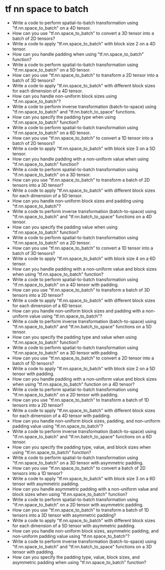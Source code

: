 # tf nn space to batch

- Write a code to perform spatial-to-batch transformation using "tf.nn.space_to_batch" on a 4D tensor.
- How can you use "tf.nn.space_to_batch" to convert a 3D tensor into a batch of 2D tensors?
- Write a code to apply "tf.nn.space_to_batch" with block size 2 on a 4D tensor.
- How can you handle padding when using "tf.nn.space_to_batch" function?
- Write a code to perform spatial-to-batch transformation using "tf.nn.space_to_batch" on a 5D tensor.
- How can you use "tf.nn.space_to_batch" to transform a 2D tensor into a batch of 3D tensors?
- Write a code to apply "tf.nn.space_to_batch" with different block sizes for each dimension of a 4D tensor.
- How can you handle non-uniform block sizes using "tf.nn.space_to_batch"?
- Write a code to perform inverse transformation (batch-to-space) using "tf.nn.space_to_batch" and "tf.nn.batch_to_space" functions.
- How can you specify the padding type when using "tf.nn.space_to_batch" function?
- Write a code to perform spatial-to-batch transformation using "tf.nn.space_to_batch" on a 6D tensor.
- How can you use "tf.nn.space_to_batch" to convert a 1D tensor into a batch of 2D tensors?
- Write a code to apply "tf.nn.space_to_batch" with block size 3 on a 5D tensor.
- How can you handle padding with a non-uniform value when using "tf.nn.space_to_batch" function?
- Write a code to perform spatial-to-batch transformation using "tf.nn.space_to_batch" on a 3D tensor.
- How can you use "tf.nn.space_to_batch" to transform a batch of 2D tensors into a 3D tensor?
- Write a code to apply "tf.nn.space_to_batch" with different block sizes for each dimension of a 5D tensor.
- How can you handle non-uniform block sizes and padding using "tf.nn.space_to_batch"?
- Write a code to perform inverse transformation (batch-to-space) using "tf.nn.space_to_batch" and "tf.nn.batch_to_space" functions on a 4D tensor.
- How can you specify the padding value when using "tf.nn.space_to_batch" function?
- Write a code to perform spatial-to-batch transformation using "tf.nn.space_to_batch" on a 2D tensor.
- How can you use "tf.nn.space_to_batch" to convert a 1D tensor into a batch of 3D tensors?
- Write a code to apply "tf.nn.space_to_batch" with block size 4 on a 6D tensor.
- How can you handle padding with a non-uniform value and block sizes when using "tf.nn.space_to_batch" function?
- Write a code to perform spatial-to-batch transformation using "tf.nn.space_to_batch" on a 4D tensor with padding.
- How can you use "tf.nn.space_to_batch" to transform a batch of 3D tensors into a 2D tensor?
- Write a code to apply "tf.nn.space_to_batch" with different block sizes for each dimension of a 6D tensor.
- How can you handle non-uniform block sizes and padding with a non-uniform value using "tf.nn.space_to_batch"?
- Write a code to perform inverse transformation (batch-to-space) using "tf.nn.space_to_batch" and "tf.nn.batch_to_space" functions on a 5D tensor.
- How can you specify the padding type and value when using "tf.nn.space_to_batch" function?
- Write a code to perform spatial-to-batch transformation using "tf.nn.space_to_batch" on a 3D tensor with padding.
- How can you use "tf.nn.space_to_batch" to convert a 2D tensor into a batch of 1D tensors?
- Write a code to apply "tf.nn.space_to_batch" with block size 2 on a 5D tensor with padding.
- How can you handle padding with a non-uniform value and block sizes when using "tf.nn.space_to_batch" function on a 4D tensor?
- Write a code to perform spatial-to-batch transformation using "tf.nn.space_to_batch" on a 2D tensor with padding.
- How can you use "tf.nn.space_to_batch" to transform a batch of 1D tensors into a 2D tensor?
- Write a code to apply "tf.nn.space_to_batch" with different block sizes for each dimension of a 4D tensor with padding.
- How can you handle non-uniform block sizes, padding, and non-uniform padding value using "tf.nn.space_to_batch"?
- Write a code to perform inverse transformation (batch-to-space) using "tf.nn.space_to_batch" and "tf.nn.batch_to_space" functions on a 6D tensor.
- How can you specify the padding type, value, and block sizes when using "tf.nn.space_to_batch" function?
- Write a code to perform spatial-to-batch transformation using "tf.nn.space_to_batch" on a 3D tensor with asymmetric padding.
- How can you use "tf.nn.space_to_batch" to convert a batch of 2D tensors into a 1D tensor?
- Write a code to apply "tf.nn.space_to_batch" with block size 3 on a 6D tensor with asymmetric padding.
- How can you handle asymmetric padding with a non-uniform value and block sizes when using "tf.nn.space_to_batch" function?
- Write a code to perform spatial-to-batch transformation using "tf.nn.space_to_batch" on a 2D tensor with asymmetric padding.
- How can you use "tf.nn.space_to_batch" to transform a batch of 1D tensors into a 3D tensor with asymmetric padding?
- Write a code to apply "tf.nn.space_to_batch" with different block sizes for each dimension of a 5D tensor with asymmetric padding.
- How can you handle non-uniform block sizes, asymmetric padding, and non-uniform padding value using "tf.nn.space_to_batch"?
- Write a code to perform inverse transformation (batch-to-space) using "tf.nn.space_to_batch" and "tf.nn.batch_to_space" functions on a 3D tensor with padding.
- How can you specify the padding type, value, block sizes, and asymmetric padding when using "tf.nn.space_to_batch" function?